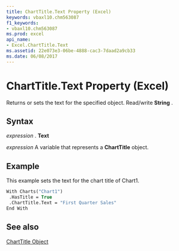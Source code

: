 ```yaml
---
title: ChartTitle.Text Property (Excel)
keywords: vbaxl10.chm563087
f1_keywords:
- vbaxl10.chm563087
ms.prod: excel
api_name:
- Excel.ChartTitle.Text
ms.assetid: 22e073e3-06be-4888-cac3-7daad2a9cb33
ms.date: 06/08/2017
---
```



# ChartTitle.Text Property (Excel)

Returns or sets the text for the specified object. Read/write  **String** .


## Syntax

 _expression_ . **Text**

 _expression_ A variable that represents a **ChartTitle** object.


## Example

This example sets the text for the chart title of Chart1.


```vb
With Charts("Chart1") 
 .HasTitle = True 
 .ChartTitle.Text = "First Quarter Sales" 
End With
```


## See also


[ChartTitle Object](Excel.ChartTitle(objec).md)


